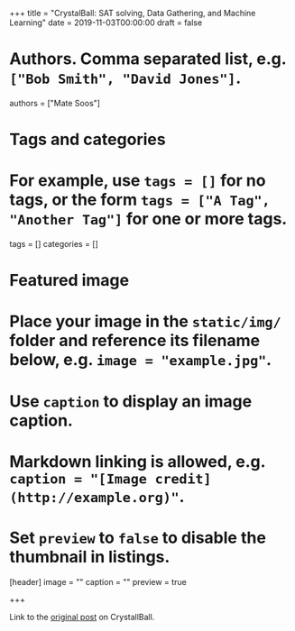 +++
title = "CrystalBall: SAT solving, Data Gathering, and Machine Learning"
date = 2019-11-03T00:00:00
draft = false

# Authors. Comma separated list, e.g. `["Bob Smith", "David Jones"]`.
authors = ["Mate Soos"]

# Tags and categories
# For example, use `tags = []` for no tags, or the form `tags = ["A Tag", "Another Tag"]` for one or more tags.
tags = []
categories = []

# Featured image
# Place your image in the `static/img/` folder and reference its filename below, e.g. `image = "example.jpg"`.
# Use `caption` to display an image caption.
#   Markdown linking is allowed, e.g. `caption = "[Image credit](http://example.org)"`.
# Set `preview` to `false` to disable the thumbnail in listings.
[header]
image = ""
caption = ""
preview = true

+++

<p> </i>Link to the  <a href="https://www.msoos.org/2019/06/crystalball-sat-solving-data-gathering-and-machine-learning/">original post</a> on CrystallBall.</p>
<p>&nbsp;</p>
